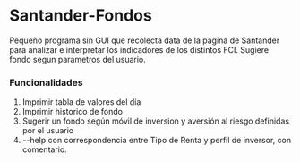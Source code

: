 # Santander-Fondos
Pequeño programa sin GUI que recolecta data de la página de Santander para analizar e interpretar los indicadores de los distintos FCI. Sugiere fondo segun parametros del usuario.
### Funcionalidades
1. Imprimir tabla de valores del día
2. Imprimir historico de fondo
3. Sugerir un fondo según móvil de inversion y aversión al riesgo definidas por el usuario
4. --help con correspondencia entre Tipo de Renta y perfil de inversor, con comentario.

